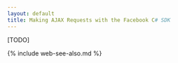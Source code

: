 ```yaml
---
layout: default
title: Making AJAX Requests with the Facebook C# SDK
---
```


[TODO]

{% include web-see-also.md %}